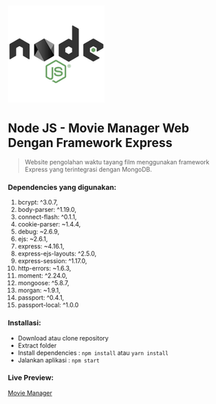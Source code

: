 ![files/nodeJS.png](files/nodeJS.png)

# Node JS - Movie Manager Web Dengan Framework Express

> Website pengolahan waktu tayang film menggunakan framework Express yang terintegrasi dengan MongoDB.

### Dependencies yang digunakan:

1. bcrypt: ^3.0.7,
2. body-parser: ^1.19.0,
3. connect-flash: ^0.1.1,
4. cookie-parser: ~1.4.4,
5. debug: ~2.6.9,
6. ejs: ~2.6.1,
7. express: ~4.16.1,
8. express-ejs-layouts: ^2.5.0,
9. express-session: ^1.17.0,
10. http-errors: ~1.6.3,
11. moment: ^2.24.0,
12. mongoose: ^5.8.7,
13. morgan: ~1.9.1,
14. passport: ^0.4.1,
15. passport-local: ^1.0.0

### Installasi:

- Download atau clone repository
- Extract folder
- Install dependencies : `npm install` atau `yarn install`
- Jalankan aplikasi : `npm start`

### Live Preview:

[Movie Manager](https://andikaandriana-moviemanager.herokuapp.com/)